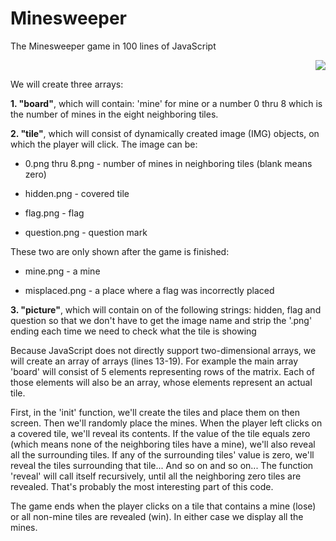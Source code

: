 # Minesweeper
The Minesweeper game in 100 lines of JavaScript

<p align="right">
<img src="https://i.imgur.com/nOr6M7t.png"></img>
</p>

We will create three arrays:

<b>1. "board"</b>, which will contain: 'mine' for mine or a number 0 thru 8 which is the number of mines in the eight neighboring tiles.

<b>2. "tile"</b>, which will consist of dynamically created image (IMG) objects, on which the player will click. The image can be:

  - 0.png thru 8.png - number of mines in neighboring tiles (blank means zero)

  - hidden.png - covered tile

  - flag.png - flag

  - question.png - question mark

These two are only shown after the game is finished:

  - mine.png - a mine

  - misplaced.png - a place where a flag was incorrectly placed


<b>3. "picture"</b>, which will contain on of the following strings: hidden, flag and question so that we don't have to get the image name and strip the '.png' ending each time we need to check what the tile is showing

Because JavaScript does not directly support two-dimensional arrays, we will create an array of arrays (lines 13-19). For example the main array 'board' will consist of 5 elements representing rows of the matrix. Each of those elements will also be an array, whose elements represent an actual tile.

First, in the 'init' function, we'll create the tiles and place them on then screen. Then we'll randomly place the mines.
When the player left clicks on a covered tile, we'll reveal its contents. If the value of the tile equals zero (which means none of the neighboring tiles have a mine), we'll also reveal all the surrounding tiles. If any of the surrounding tiles' value is zero, we'll reveal the tiles surrounding that tile... And so on and so on... The function 'reveal' will call itself recursively, until all the neighboring zero tiles are revealed. That's probably the most interesting part of this code.

The game ends when the player clicks on a tile that contains a mine (lose) or all non-mine tiles are revealed (win). In either case we display all the mines.
